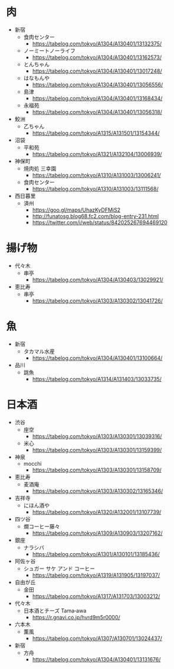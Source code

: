 # 肉
* 新宿
  * 食肉センター  
    * https://tabelog.com/tokyo/A1304/A130401/13132375/
  * ノーミートノーライフ  
    * https://tabelog.com/tokyo/A1304/A130401/13162573/
  * とんちゃん  
    * https://tabelog.com/tokyo/A1304/A130401/13017248/
  * はなもんや  
    * https://tabelog.com/tokyo/A1304/A130401/13056556/
  * 島津  
    * https://tabelog.com/tokyo/A1304/A130401/13168434/
  * 永福苑  
    * https://tabelog.com/tokyo/A1304/A130401/13056318/
* 鮫洲
  * 乙ちゃん  
    * https://tabelog.com/tokyo/A1315/A131501/13154344/
* 沼袋
  * 平和苑  
    * https://tabelog.com/tokyo/A1321/A132104/13006939/
* 神保町
  * 焼肉処 三幸園  
    * https://tabelog.com/tokyo/A1310/A131003/13006241/
  * 食肉センター  
    * https://tabelog.com/tokyo/A1310/A131003/13111568/
* 西日暮里
  * 済州  
    * https://goo.gl/maps/UhazKyDFMjS2
    * http://funatosg.blog68.fc2.com/blog-entry-231.html
    * https://twitter.com/i/web/status/842025267694469120

# 揚げ物
* 代々木
  * 串亭  
    * https://tabelog.com/tokyo/A1304/A130403/13029921/
* 恵比寿
  * 串亭
    * https://tabelog.com/tokyo/A1303/A130302/13041726/


# 魚
* 新宿
  * タカマル水産  
    * https://tabelog.com/tokyo/A1304/A130401/13100664/
* 品川
  * 跳魚
    * https://tabelog.com/tokyo/A1314/A131403/13033735/

# 日本酒
* 渋谷
  * 座空  
    * https://tabelog.com/tokyo/A1303/A130301/13039316/
  * 米心  
    * https://tabelog.com/tokyo/A1303/A130301/13159399/
* 神泉
  * mocchi  
    * https://tabelog.com/tokyo/A1303/A130301/13158709/
* 恵比寿
  * 麦酒庵  
    * https://tabelog.com/tokyo/A1303/A130302/13165346/
* 吉祥寺
  * にほん酒や  
    * https://tabelog.com/tokyo/A1320/A132001/13107739/
* 四ツ谷
  * 燗コーヒー藤々  
    * https://tabelog.com/tokyo/A1309/A130903/13207162/
* 銀座
  * ナラシバ  
    * https://tabelog.com/tokyo/A1301/A130101/13185436/
* 阿佐ヶ谷
  * シュガー サケ アンド コーヒー  
    * https://tabelog.com/tokyo/A1319/A131905/13197037/
* 自由が丘
  * 金田  
    * https://tabelog.com/tokyo/A1317/A131703/13003212/
* 代々木
  * 日本酒とチーズ Tama‐awa  
    * https://r.gnavi.co.jp/hvrd9m5r0000/
* 六本木
  * 薫風  
    * https://tabelog.com/tokyo/A1307/A130701/13024437/
* 新宿
  * 方舟  
    * https://tabelog.com/tokyo/A1304/A130401/13131676/
